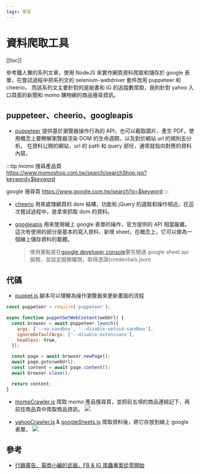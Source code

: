 ```yaml
---
tags: 學習
---
```


# 資料爬取工具

[[toc]]

參考鐵人賽的系列文章，使用 NodeJS 來實作網頁資料爬取和儲存於 google 表單，在嘗試過程中把系列文的 selenium-webdriver 套件改用 puppeteer 和 cheerio，
而該系列文主要針對的是臉書和 IG 的追蹤數爬取，我則針對 yahoo 入口頁面的新聞和 momo 購物網的商品搜尋資訊。

## puppeteer、cheerio、googleapis

- [puppeteer](https://www.npmjs.com/package/puppeteer)
  提供基於瀏覽器操作行為的 API，也可以截取圖片、產生 PDF。使用概念上要瞭解瀏覽器渲染 DOM 的生命週期，以及對於網站 url 的規則去分析。
  在資料公開的網站，url 的 path 和 query 部份，通常就指向對應的資料內容。

:::tip
momo 搜尋產品頁
https://www.momoshop.com.tw/search/searchShop.jsp?keyword=$keyword

google 搜尋頁
https://www.google.com.tw/search?q=$keyword
:::


- [cheerio](https://www.npmjs.com/package/cheerio)
  用來處理網頁的 dom 結構，功能和 jQuery 的選取和操作相近。在這次嘗試過程中，是拿來抓取 dom 的資料。

- [googleapis](https://www.npmjs.com/package/googleapis)
  用來使用線上 google 表單的操作，官方提供的 API 相當龐雜。這次有使用的部分是基本的寫入資料、新增 sheet。在概念上，它可以做為一個線上儲存資料的載體。
  > 使用重點是在[google developer console](https://console.cloud.google.com/apis/dashboard?project=node-crawler-359702)要先開通 google sheet api 服務，並設定服務權限，取得憑證(credentials.json)

## 代碼

- [puppet.js](https://github.com/lian0103/nodeServices/blob/main/services/puppet.js)
  腳本可以理解為操作瀏覽器來更新畫面的流程

```javascript
const puppeteer = require('puppeteer');

async function puppetGetWebContent(webUrl) {
  const browser = await puppeteer.launch({
    args: ['--no-sandbox', '--disable-setuid-sandbox'],
    ignoreDefaultArgs: ['--disable-extensions'],
    headless: true,
  });

  const page = await browser.newPage();
  await page.goto(webUrl);
  const content = await page.content();
  await browser.close();

  return content;
}

```

- [momoCrawler.js](https://github.com/lian0103/nodeServices/blob/main/services/momoCrawler.js)
  爬取 momo 產品搜尋頁，並把前五項的商品連結記下，再前往商品頁中爬取商品資訊。
  ![](https://i.imgur.com/ebt53Gi.png)

- [yahooCrawler.js](https://github.com/lian0103/nodeServices/blob/main/services/yahooCrawler.js) & [googleSheets.js](https://github.com/lian0103/nodeServices/blob/main/services/googleSheets.js)
  爬取資料後，將它存放到線上 google 表單。
  ![](https://i.imgur.com/brb2Pfj.png)

## 參考
- [行銷廣告、電商小編的武器，FB & IG 爬蟲專案從零開始](https://ithelp.ithome.com.tw/users/20103256/ironman/2940)
